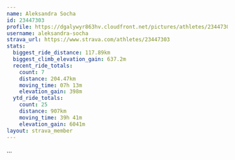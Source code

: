 ```yaml
---
name: Aleksandra Socha
id: 23447303
profile: https://dgalywyr863hv.cloudfront.net/pictures/athletes/23447303/14745546/4/large.jpg
username: aleksandra-socha
strava_url: https://www.strava.com/athletes/23447303
stats:
  biggest_ride_distance: 117.89km
  biggest_climb_elevation_gain: 637.2m
  recent_ride_totals:
    count: 7
    distance: 204.47km
    moving_time: 07h 13m
    elevation_gain: 398m
  ytd_ride_totals:
    count: 25
    distance: 907km
    moving_time: 39h 41m
    elevation_gain: 6041m
layout: strava_member
--- 
```

...
